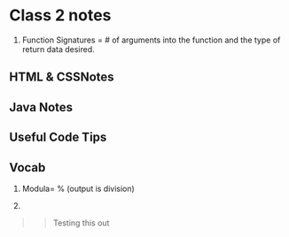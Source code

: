 # Class 2 notes
1. Function Signatures = # of arguments into the function and the type of return data desired. 

## HTML & CSSNotes 

  
## Java Notes 


## Useful Code Tips


## Vocab
1. Modula= % (output is division)

1. 
>>Testing this out